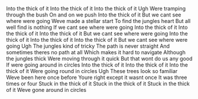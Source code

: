 Into the thick of it Into the thick of it Into the thick of it Ugh Were tramping through the bush On and on we push Into the thick of it But we cant see where were going Weve made a stellar start To find the jungles heart But all well find is nothing If we cant see where were going Into the thick of it Into the thick of it Into the thick of it But we cant see where were going Into the thick of it Into the thick of it Into the thick of it But we cant see where were going Ugh The jungles kind of tricky The path is never straight And sometimes theres no path at all Which makes it hard to navigate Although the jungles thick Were moving through it quick But that wont do us any good If were going around in circles Into the thick of it Into the thick of it Into the thick of it Were going round in circles Ugh These trees look so familiar Weve been here once before Youre right except it wasnt once It was three times or four Stuck in the thick of it Stuck in the thick of it Stuck in the thick of it Weve gone around in circles
